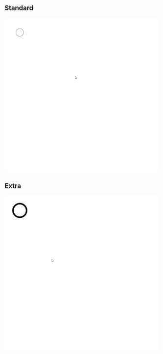 ## Standard
<img src="2.gif" alt="There is no alt">

## Extra
<img src="4.gif" alt="There is no alt">
